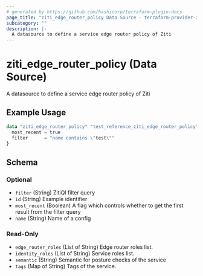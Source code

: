 ```yaml
---
# generated by https://github.com/hashicorp/terraform-plugin-docs
page_title: "ziti_edge_router_policy Data Source - terraform-provider-ziti"
subcategory: ""
description: |-
  A datasource to define a service edge router policy of Ziti
---
```


# ziti_edge_router_policy (Data Source)

A datasource to define a service edge router policy of Ziti

## Example Usage

```terraform
data "ziti_edge_router_policy" "test_reference_ziti_edge_router_policy" {
  most_recent = true
  filter      = "name contains \"test\""
}
```

<!-- schema generated by tfplugindocs -->
## Schema

### Optional

- `filter` (String) ZitiQl filter query
- `id` (String) Example identifier
- `most_recent` (Boolean) A flag which controls whether to get the first result from the filter query
- `name` (String) Name of a config

### Read-Only

- `edge_router_roles` (List of String) Edge router roles list.
- `identity_roles` (List of String) Service roles list.
- `semantic` (String) Semantic for posture checks of the service
- `tags` (Map of String) Tags of the service.
